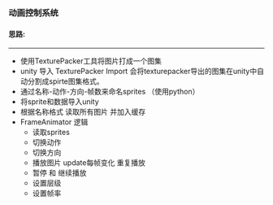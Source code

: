 ### 动画控制系统

#### **思路:**

****

- 使用TexturePacker工具将图片打成一个图集
- unity 导入 TexturePacker Import 会将texturepacker导出的图集在unity中自动分割成spirte图集格式。
- 通过名称-动作-方向-帧数来命名sprites （使用python）
- 将sprite和数据导入unity 
- 根据名称格式 读取所有图片 并加入缓存
- FrameAnimator 逻辑 
  - 读取sprites
  - 切换动作
  - 切换方向
  - 播放图片 update每帧变化 重复播放
  - 暂停 和 继续播放
  - 设置层级
  - 设置帧率 